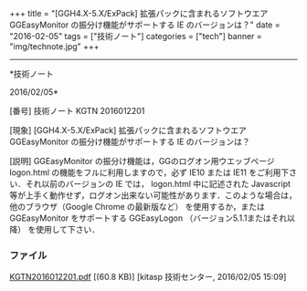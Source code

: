 ﻿+++
title = "[GGH4.X-5.X/ExPack] 拡張パックに含まれるソフトウエア GGEasyMonitor の振分け機能がサポートする IE のバージョンは？"
date = "2016-02-05"
tags = ["技術ノート"]
categories = ["tech"]
banner = "img/technote.jpg"
+++

-----------------------------------------------------------------------------------------------------------------------------

*技術ノート

2016/02/05*


[番号]
技術ノート KGTN 2016012201

[現象]
[GGH4.X-5.X/ExPack] 拡張パックに含まれるソフトウエア GGEasyMonitor
の振分け機能がサポートする IE のバージョンは？

[説明]
GGEasyMonitor の振分け機能は，GGのログオン用ウエッブページ logon.html
の機能をフルに利用しますので，必ず IE10 または IE11
をご利用下さい．それ以前のバージョンの IE では， logon.html
中に記述された Javascript
等が上手く動作せず，ログオン出来ない可能性があります．このような場合は，他のブラウザ（Google
Chrome の最新版など） を使用するか，または GGEasyMonitor をサポートする
GGEasyLogon （バージョン5.1.1またはそれ以降） を使用して下さい．


### ファイル

 
 


[KGTN2016012201.pdf](http://techreport.kitasp.net/attachments/download/2453/KGTN2016012201.pdf)
 [(60.8 KB)] [kitasp 技術センター, 2016/02/05
15:09]


 


 

